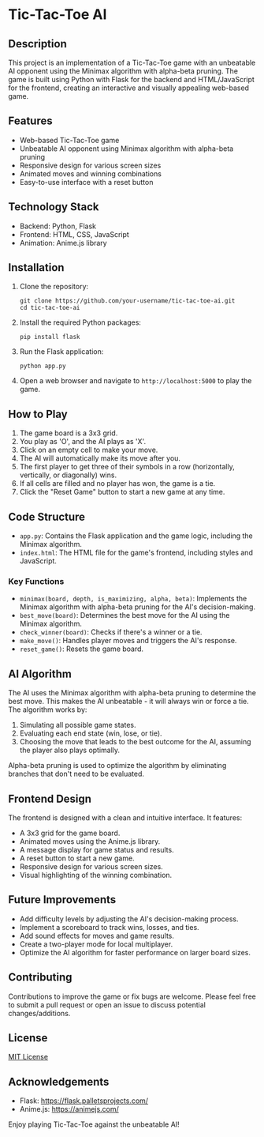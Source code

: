 # Tic-Tac-Toe AI

## Description

This project is an implementation of a Tic-Tac-Toe game with an unbeatable AI opponent using the Minimax algorithm with alpha-beta pruning. The game is built using Python with Flask for the backend and HTML/JavaScript for the frontend, creating an interactive and visually appealing web-based game.

## Features

- Web-based Tic-Tac-Toe game
- Unbeatable AI opponent using Minimax algorithm with alpha-beta pruning
- Responsive design for various screen sizes
- Animated moves and winning combinations
- Easy-to-use interface with a reset button

## Technology Stack

- Backend: Python, Flask
- Frontend: HTML, CSS, JavaScript
- Animation: Anime.js library

## Installation

1. Clone the repository:
   ```
   git clone https://github.com/your-username/tic-tac-toe-ai.git
   cd tic-tac-toe-ai
   ```

2. Install the required Python packages:
   ```
   pip install flask
   ```

3. Run the Flask application:
   ```
   python app.py
   ```

4. Open a web browser and navigate to `http://localhost:5000` to play the game.

## How to Play

1. The game board is a 3x3 grid.
2. You play as 'O', and the AI plays as 'X'.
3. Click on an empty cell to make your move.
4. The AI will automatically make its move after you.
5. The first player to get three of their symbols in a row (horizontally, vertically, or diagonally) wins.
6. If all cells are filled and no player has won, the game is a tie.
7. Click the "Reset Game" button to start a new game at any time.

## Code Structure

- `app.py`: Contains the Flask application and the game logic, including the Minimax algorithm.
- `index.html`: The HTML file for the game's frontend, including styles and JavaScript.

### Key Functions

- `minimax(board, depth, is_maximizing, alpha, beta)`: Implements the Minimax algorithm with alpha-beta pruning for the AI's decision-making.
- `best_move(board)`: Determines the best move for the AI using the Minimax algorithm.
- `check_winner(board)`: Checks if there's a winner or a tie.
- `make_move()`: Handles player moves and triggers the AI's response.
- `reset_game()`: Resets the game board.

## AI Algorithm

The AI uses the Minimax algorithm with alpha-beta pruning to determine the best move. This makes the AI unbeatable - it will always win or force a tie. The algorithm works by:

1. Simulating all possible game states.
2. Evaluating each end state (win, lose, or tie).
3. Choosing the move that leads to the best outcome for the AI, assuming the player also plays optimally.

Alpha-beta pruning is used to optimize the algorithm by eliminating branches that don't need to be evaluated.

## Frontend Design

The frontend is designed with a clean and intuitive interface. It features:

- A 3x3 grid for the game board.
- Animated moves using the Anime.js library.
- A message display for game status and results.
- A reset button to start a new game.
- Responsive design for various screen sizes.
- Visual highlighting of the winning combination.

## Future Improvements

- Add difficulty levels by adjusting the AI's decision-making process.
- Implement a scoreboard to track wins, losses, and ties.
- Add sound effects for moves and game results.
- Create a two-player mode for local multiplayer.
- Optimize the AI algorithm for faster performance on larger board sizes.

## Contributing

Contributions to improve the game or fix bugs are welcome. Please feel free to submit a pull request or open an issue to discuss potential changes/additions.

## License

[MIT License](LICENSE)

## Acknowledgements

- Flask: https://flask.palletsprojects.com/
- Anime.js: https://animejs.com/

Enjoy playing Tic-Tac-Toe against the unbeatable AI!